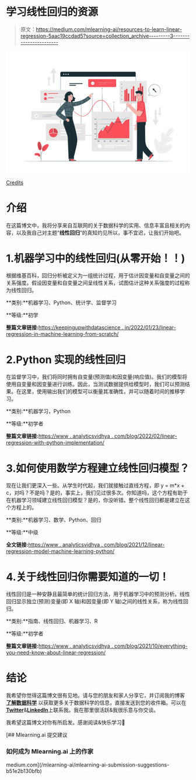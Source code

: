 # 学习线性回归的资源

> 原文：<https://medium.com/mlearning-ai/resources-to-learn-linear-regression-5aac19ccdad5?source=collection_archive---------3----------------------->

![](img/6dd0dbdd16d1924fc64d798086855d5e.png)

[Credits](https://www.freepik.com/vectors/business-statistics)

# 介绍

在这篇博文中，我将分享来自互联网的关于数据科学的实用、信息丰富且相关的内容，以及我自己对主题“**线性回归**”的真知灼见所以，事不宜迟，让我们开始吧。

# 1.机器学习中的线性回归(从零开始！！)

根据维基百科，回归分析被定义为一组统计过程，用于估计因变量和自变量之间的关系强度。假设因变量和自变量之间呈线性关系，试图估计这种关系强度的过程称为线性回归。

**类别:**机器学习、Python、统计学、监督学习

**等级:**初学

**整篇文章链接:**[https://keepingupwithdatascience . in/2022/01/23/linear-regression-in-machine-learning-from-scratch/](https://keepingupwithdatascience.in/2022/01/23/linear-regression-in-machine-learning-from-scratch/)

# 2.Python 实现的线性回归

在监督学习中，我们将同时拥有自变量(预测值)和因变量(响应值)。我们的模型将使用自变量和因变量进行训练。因此，当测试数据提供给模型时，我们可以预测结果。在这里，使用输出我们的模型可以衡量其准确性，并可以随着时间的推移学习。

**类别:**机器学习，Python

**等级:**初学者

**整篇文章链接:**[https://www . analyticsvidhya . com/blog/2022/02/linear-regression-with-python-implementation/](https://www.analyticsvidhya.com/blog/2022/02/linear-regression-with-python-implementation/)

# 3.如何使用数学方程建立线性回归模型？

现在让我们更深入一些。从学生时代起，我们就接触过直线方程，即 y = m*x + c，对吗？不是吗？是的，事实上，我们见过很多次。你知道吗，这个方程有助于在机器学习领域建立线性回归模型？是的，你没听错。整个线性回归都是建立在这个方程上的。

**类别:**机器学习、数学、Python、回归

**等级:**中级

**全文链接:**[https://www . analyticsvidhya . com/blog/2021/12/linear-regression-model-machine-learning-python/](https://www.analyticsvidhya.com/blog/2021/12/linear-regression-model-machine-learning-python/)

# 4.关于线性回归你需要知道的一切！

线性回归是一种安静且最简单的统计回归方法，用于机器学习中的预测分析。线性回归显示独立(预测)变量(即 X 轴)和因变量(即 Y 轴)之间的线性关系，称为线性回归。

**类别:**指南、线性回归、机器学习、R

**等级:**初学者

**整篇文章链接:**[https://www . analyticsvidhya . com/blog/2021/10/everything-you-need-know-about-linear-regression/](https://www.analyticsvidhya.com/blog/2021/10/everything-you-need-to-know-about-linear-regression/)

# 结论

我希望你觉得这篇博文很有见地。请与您的朋友和家人分享它，并订阅我的博客 [**了解数据科学**](https://keepingupwithdatascience.in/) 以获取更多关于数据科学的信息，直接发送到您的收件箱。可以在[**Twitter**](https://twitter.com/ChitwanManchan1)&[**LinkedIn**](https://www.linkedin.com/in/chitwanmanchanda/)上联系我。我在那里很活跃&我很乐意与你交谈。

我希望这篇博文对你有所启发。感谢阅读&快乐学习🙂

[](/mlearning-ai/mlearning-ai-submission-suggestions-b51e2b130bfb) [## Mlearning.ai 提交建议

### 如何成为 Mlearning.ai 上的作家

medium.com](/mlearning-ai/mlearning-ai-submission-suggestions-b51e2b130bfb)